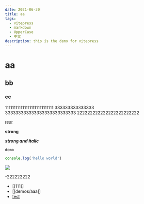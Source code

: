 ```yaml
---
date: 2021-06-30
title: aa
tags:
  - vitepress
  - markdown
  - UpperCase
  - 中文
description: this is the demo for vitepress
---
```


# aa

## bb

### cc

1111111111111111111111111111 333333333333333 333333333333333333333333333 222222222222222222222222

_test_

**strong**

**_strong and italic_**

`demo`

```js
console.log('hello world')
```

![](https://img-20221128.oss-cn-shanghai.aliyuncs.com/img-2023-05/202411291706301.png)

-222222222

- [[111]]
- [[demos/aaa]]
- [test](./111.md)
